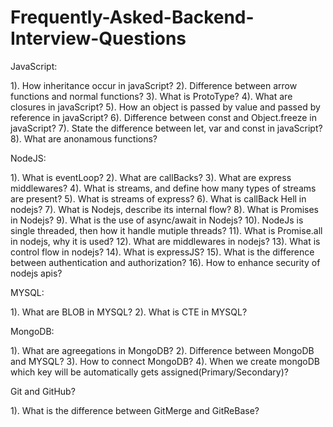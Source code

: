 # Frequently-Asked-Backend-Interview-Questions

JavaScript:

1). How inheritance occur in javaScript?
2). Difference between arrow functions and normal functions?
3). What is ProtoType?
4). What are closures in javaScript?
5). How an object is passed by value and passed by reference in javaScript?
6). Difference between const and Object.freeze in javaScript?
7). State the difference between let, var and const in javaScript?
8). What are anonamous functions?

NodeJS:

1).  What is eventLoop?
2).  What are callBacks?
3).  What are express middlewares?
4).  What is streams, and define how many types of streams are present? 
5).  What is streams of express?
6).  What is callBack Hell in nodejs?
7).  What is Nodejs, describe its internal flow?
8).  What is Promises in Nodejs?
9).  What is the use of async/await in Nodejs?
10). NodeJs is single threaded, then how it handle mutiple threads?
11). What is Promise.all in nodejs, why it is used?
12). What are middlewares in nodejs?
13). What is control flow in nodejs?
14). What is expressJS? 
15). What is the difference between authentication and authorization?
16). How to enhance security of nodejs apis?

MYSQL:

1). What are BLOB in MYSQL?
2). What is CTE in MYSQL?

MongoDB:

1). What are agreegations in MongoDB?
2). Difference between MongoDB and MYSQL?
3). How to connect MongoDB?
4). When we create mongoDB which key will be automatically gets assigned(Primary/Secondary)?

Git and GitHub?

1). What is the difference between GitMerge and GitReBase?